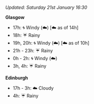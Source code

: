*Updated: Saturday 21st January 16:30*

**Glasgow**

* 17h: :cyclone: Windy (:cloud:) [:cloud: as of 14h]
* 18h: :umbrella: Rainy
* 19h, 20h: :cyclone: Windy (:cloud:) [:cloud: as of 10h]
* 21h - 23h: :umbrella: Rainy
* 0h - 2h: :cyclone: Windy (:cloud:)
* 3h, 4h: :umbrella: Rainy

**Edinburgh**

* 17h - 3h: :cloud: Cloudy
* 4h: :umbrella: Rainy
